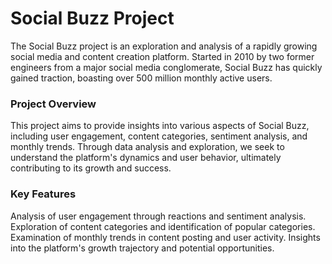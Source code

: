 # Social Buzz Project
The Social Buzz project is an exploration and analysis of a rapidly growing social media and content creation platform. Started in 2010 by two former engineers from a major social media conglomerate, Social Buzz has quickly gained traction, boasting over 500 million monthly active users.

### Project Overview
This project aims to provide insights into various aspects of Social Buzz, including user engagement, content categories, sentiment analysis, and monthly trends. Through data analysis and exploration, we seek to understand the platform's dynamics and user behavior, ultimately contributing to its growth and success.

### Key Features
Analysis of user engagement through reactions and sentiment analysis.
Exploration of content categories and identification of popular categories.
Examination of monthly trends in content posting and user activity.
Insights into the platform's growth trajectory and potential opportunities.

